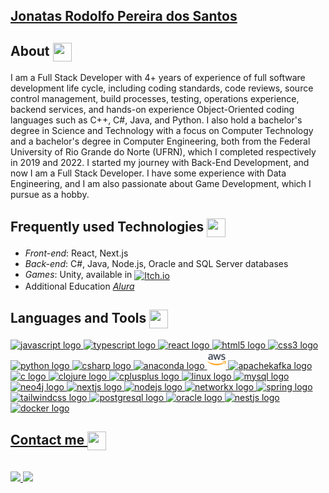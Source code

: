 ## <a href="https://www.linkedin.com/in/jonatas-rodolfo-santos/"> Jonatas Rodolfo Pereira dos Santos </a>
 
## About <img align="center" height="30" width="30" src="https://github.com/rodolfostark/rodolfostark/assets/40967087/a8d017c7-95d1-4050-b49d-744989a8e131" target="_blank"/>
I am a Full Stack Developer with 4+ years of experience of full software development life cycle, including coding standards, code reviews, source control management, build processes, testing, operations experience, backend services, and hands-on experience Object-Oriented coding languages such as C++, C#, Java, and Python. I also hold a bachelor's degree in Science and Technology with a focus on Computer Technology and a bachelor's degree in Computer Engineering, both from the Federal University of Rio Grande do Norte (UFRN), which I completed respectively in 2019 and 2022. I started my journey with Back-End Development, and now I am a Full Stack Developer. I have some experience with Data Engineering, and I am also passionate about Game Development, which I pursue as a hobby.

## Frequently used Technologies <img align="center" height="30" width="30" src="https://github.com/rodolfostark/rodolfostark/assets/40967087/4ff72145-9780-4841-96b5-0a0a0594929e" target="_blank"/>
- <i>Front-end</i>: React, Next.js
- <i>Back-end</i>: C#, Java, Node.js, Oracle and SQL Server databases
- <i>Games</i>: Unity, available in <a href="https://rodolfostark.itch.io/"><img align="center" alt="Itch.io" src="https://img.shields.io/badge/Itch-%23FF0B34.svg?style=flat&logo=Itch.io&logoColor=white"/></a>
- Additional Education <a href="https://cursos.alura.com.br/user/rodolfojonatas"><i>Alura</i></a>

## Languages ​​and Tools <img align="center" height="30" width="30" src="https://github.com/rodolfostark/rodolfostark/assets/40967087/b9299278-0dd6-4ef1-9f2e-a16fff5fd39e" target="_blank"/>
<div>
  <a href="https://github.com/rodolfostark">
  <img src="https://cdn.jsdelivr.net/gh/devicons/devicon/icons/javascript/javascript-original.svg" height="30" alt="javascript logo"  />
  <img src="https://cdn.jsdelivr.net/gh/devicons/devicon/icons/typescript/typescript-original.svg" height="30" alt="typescript logo"  />
  <img src="https://cdn.jsdelivr.net/gh/devicons/devicon/icons/react/react-original.svg" height="30" alt="react logo"  />
  <img src="https://cdn.jsdelivr.net/gh/devicons/devicon/icons/html5/html5-original.svg" height="30" alt="html5 logo"  />
  <img src="https://cdn.jsdelivr.net/gh/devicons/devicon/icons/css3/css3-original.svg" height="30" alt="css3 logo"  />
  <img src="https://cdn.jsdelivr.net/gh/devicons/devicon/icons/python/python-original.svg" height="30" alt="python logo"  />
  <img src="https://cdn.jsdelivr.net/gh/devicons/devicon/icons/csharp/csharp-original.svg" height="30" alt="csharp logo"  />
  <img src="https://cdn.jsdelivr.net/gh/devicons/devicon/icons/anaconda/anaconda-original.svg" height="30" alt="anaconda logo"  />
  <img src="https://raw.githubusercontent.com/devicons/devicon/v2.16.0/icons/amazonwebservices/amazonwebservices-original-wordmark.svg" height="30" alt="amazonwebservices logo"  />
  <img src="https://cdn.jsdelivr.net/gh/devicons/devicon/icons/apachekafka/apachekafka-original.svg" height="30" alt="apachekafka logo"  />
  <img src="https://cdn.jsdelivr.net/gh/devicons/devicon/icons/c/c-original.svg" height="30" alt="c logo"  />
  <img src="https://cdn.jsdelivr.net/gh/devicons/devicon/icons/clojure/clojure-original.svg" height="30" alt="clojure logo"  />
  <img src="https://cdn.jsdelivr.net/gh/devicons/devicon/icons/cplusplus/cplusplus-original.svg" height="30" alt="cplusplus logo"  />
  <img src="https://cdn.jsdelivr.net/gh/devicons/devicon/icons/linux/linux-original.svg" height="30" alt="linux logo"  />
  <img src="https://cdn.jsdelivr.net/gh/devicons/devicon/icons/mysql/mysql-original.svg" height="30" alt="mysql logo"  />
  <img src="https://cdn.jsdelivr.net/gh/devicons/devicon/icons/neo4j/neo4j-original.svg" height="30" alt="neo4j logo"  />
  <img src="https://cdn.jsdelivr.net/gh/devicons/devicon/icons/nextjs/nextjs-original.svg" height="30" alt="nextjs logo"  />
  <img src="https://cdn.jsdelivr.net/gh/devicons/devicon/icons/nodejs/nodejs-original.svg" height="30" alt="nodejs logo"  />
  <img src="https://cdn.jsdelivr.net/gh/devicons/devicon/icons/networkx/networkx-original.svg" height="30" alt="networkx logo"  />
  <img src="https://cdn.jsdelivr.net/gh/devicons/devicon/icons/spring/spring-original.svg" height="30" alt="spring logo"  />
  <img src="https://cdn.jsdelivr.net/gh/devicons/devicon/icons/tailwindcss/tailwindcss-original-wordmark.svg" height="30" alt="tailwindcss logo"  />
  <img src="https://cdn.jsdelivr.net/gh/devicons/devicon/icons/postgresql/postgresql-original.svg" height="30" alt="postgresql logo"  />
  <img src="https://cdn.jsdelivr.net/gh/devicons/devicon/icons/oracle/oracle-original.svg" height="30" alt="oracle logo"  />
  <img src="https://cdn.jsdelivr.net/gh/devicons/devicon@latest/icons/nestjs/nestjs-original.svg" height="30" alt="nestjs logo" />
  <img src="https://cdn.jsdelivr.net/gh/devicons/devicon@latest/icons/docker/docker-original.svg" height="30" alt="docker logo"/>
</div>
   
## Contact me <img align="center" height="30" width="30" src="https://github.com/rodolfostark/rodolfostark/assets/40967087/854b0ad3-6e12-4b97-941b-cc6bf7434c77" target="_blank"/>
<div style="display: inline_block"><br>
 <a href="https://www.linkedin.com/in/jonatas-rodolfo-santos/">
  <img src="https://img.shields.io/badge/LinkedIn-0077B5?style=for-the-badge&logo=linkedin&logoColor=white" target="_blank">
 </a>
 <a href="mailto:rodolfojonatas@outlook.com">
  <img src="https://img.shields.io/badge/Microsoft_Outlook-0078D4?style=for-the-badge&logo=microsoft-outlook&logoColor=white" target="_blank">
 </a>
</div>
